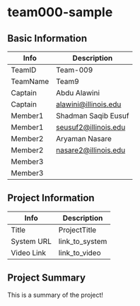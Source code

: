 # team000-sample

## Basic Information

|   Info      |        Description     |
| ----------- | ---------------------- |
| TeamID      |        Team-009        |
| TeamName    |         Team9          |
| Captain     |       Abdu Alawini     |
| Captain     |  alawini@illinois.edu  |
| Member1     |  Shadman Saqib Eusuf   |
| Member1     |  seusuf2@illinois.edu  |
| Member2     |     Aryaman Nasare     |
| Member2     |  nasare2@illinois.edu  |
| Member3     |                        |
| Member3     |                        |

## Project Information

|   Info      |        Description     |
| ----------- | ---------------------- |
|  Title      |       ProjectTitle     |
| System URL  |      link_to_system    |
| Video Link  |      link_to_video     |

## Project Summary

This is a summary of the project!
